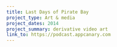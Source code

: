 ```yaml
---
title: Last Days of Pirate Bay
project_type: Art & media
project_dates: 2014
project_summary: derivative video art
link_to: https://podcast.appcanary.com
---
```



